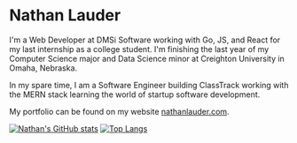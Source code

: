 # Nathan Lauder


I'm a Web Developer at DMSi Software working with Go, JS, and React for my last internship as a college student.  I'm finishing the last year of my Computer Science major and Data Science minor at Creighton University in Omaha, Nebraska.

In my spare time, I am a Software Engineer building ClassTrack working with the MERN stack learning the world of startup software development.

My portfolio can be found on my website [nathanlauder.com](https://nathanlauder.com).

[![Nathan's GitHub stats](https://github-readme-stats.vercel.app/api?username=nathanlauder&count_private=true&hide=prs,contribs&include_all_commits=false&show_icons=true&hide_border=true&bg_color=45,F870A3,F4D444&title_color=000000&text_color=000000&icon_color=000000)](https://github.com/anuraghazra/github-readme-stats)
[![Top Langs](https://github-readme-stats.vercel.app/api/top-langs/?username=nathanlauder&custom_title=Languages&layout=compact&langs_count=8&exclude_repo=SoftwareEngineering,NALPWA00,PWA00NAL,Travlr,Reef,Covid-19-Grapher,nathanlauder.github.io&hide_border=true&bg_color=45,F870A3,F4D444&title_color=000000&text_color=000000&icon_color=000000)](https://github.com/anuraghazra/github-readme-stats)
